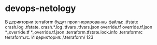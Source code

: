 # devops-netology
В дериктории terraform будут проигнорированны файлы: .tfstate crash.log .tfstate. crash.*.log .tfvars .tfvars.json override.tf override.tf.json *_override.tf *_override.tf.json .terraform.tfstate.lock.info .terraformrc terraform.rc. 
И дериктория: /.terraform/
123
